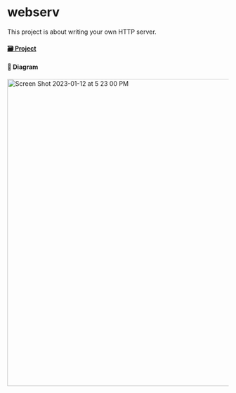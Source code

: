 # webserv
This project is about writing your own HTTP server.    

#### [🗃 Project](https://github.com/orgs/webserv-80000coding-jiphyeonjeon/projects/1/views/1)

#### 🧾 Diagram
<img width="699" alt="Screen Shot 2023-01-12 at 5 23 00 PM" src="https://user-images.githubusercontent.com/46529663/212015380-a53ad430-ceb8-43e9-b847-6062f48759bf.png">
